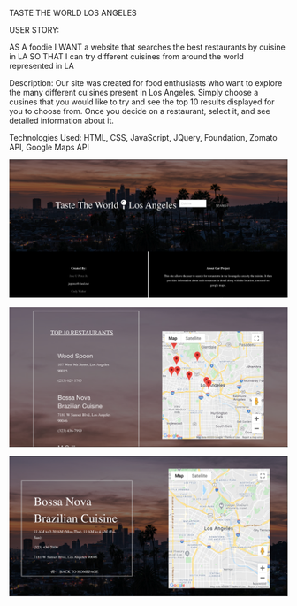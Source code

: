 TASTE THE WORLD LOS ANGELES

USER STORY:

AS A foodie
I WANT a website that searches the best restaurants by cuisine in LA
SO THAT I can try different cuisines from around the world represented in LA

Description: Our site was created for food enthusiasts who want to explore the many different cuisines present in Los Angeles. Simply choose a cusines that you would like to try and see the top 10 results displayed for you to choose from. Once you decide on a restaurant, select it, and see detailed information about it.

Technologies Used: HTML, CSS, JavaScript, JQuery, Foundation, Zomato API, Google Maps API

![](./siteImages/mainpage.png)

![](./siteImages/secondpage.png)

![](./siteImages/thirdpage.png)
